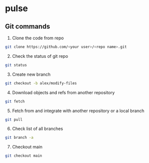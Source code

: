 # pulse


## Git commands

1. Clone the code from repo

```bash
git clone https://github.com/<your user>/<repo name>.git
```

2. Check the status of git repo

```bash
git status
```

3. Create new branch 

```bash
git checkout -b alex/modify-files
```

4. Download objects and refs from another repository

```bash
git fetch
```

5. Fetch from and integrate with another repository or a local branch

```bash
git pull
```

6. Check list of all branches

```bash
git branch -a
```

7. Checkout main

```bash
git checkout main 
```